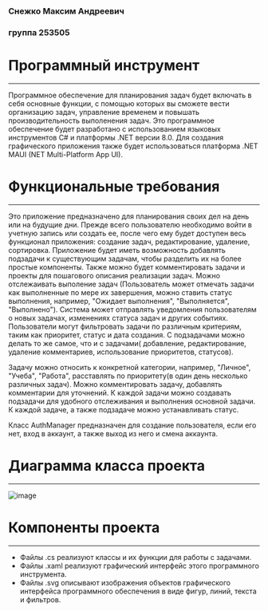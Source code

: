### Снежко Максим Андреевич 

### группа 253505

# Программный инструмент

--------------------------------------------------
Программное обеспечение для планирования задач будет включать в себя основные функции, с помощью которых вы сможете вести организацию задач, управление временем и повышать производительность выполенения задач. Это программное обеспечение будет разработано с использованием языковых инструментов C# и платформы .NET версии 8.0. Для создания графического приложения также будет использоваться платформа .NET MAUI (NET Multi-Platform App UI).

# Функциональные требования

--------------------------------------------------

Это приложение предназначено для планирования своих дел на день или на будущие дни. Прежде всего пользователю необходимо войти в учетную запись или создать ее, после чего ему будет доступен весь функционал приложения: создание задач, редактирование, удаление, сортировка. Приложение будет иметь возможность добавлять подзадачи к существующим задачам, чтобы разделить их на более простые компоненты. Также можно будет комментировать задачи и проекты для пошагового описания реализации задач. Можно отслежаивать выполение задач (Пользователь может отмечать задачи как выполненные по мере их завершения, можно ставить статус выполнения, например, "Ожидает выполнения", "Выполняется", "Выполнено"). Система может отправлять уведомления пользователям о новых задачах, изменениях статуса задач и других событиях. Пользователи могут фильтровать задачи по различным критериям, таким как приоритет, статус и дата создания. C подзадачами можно делать то же самое, что и с задачами( добавление, редактирование, удаление комментариев, использование приоритетов, статусов).

Задачу можно относить к конкретной категории, например, "Личное", "Учеба", "Работа", расставлять по приоритету(в один день несколько различных задач). Можно комментировать задачу, добавлять комментарии для уточнений. К каждой задачи можно создавать подзадачи для удобного отслеживания и выполнения основной задачи. К каждой задаче, а также подзадаче можно устанавливать статус.

Класс AuthManager предназначен для создание пользователя, если его нет, вход в аккаунт, а также выход из него и смена аккаунта.

# Диаграмма класса проекта

--------------------------------------------------


![image](https://github.com/TekkenBro7/OOP_CourseProject/assets/114312277/76302079-8628-4bf8-bb5a-155f9296af3b)




# Компоненты проекта
--------------------------------------------------

- Файлы .cs реализуют классы и их функции для работы с задачами.
- Файлы .xaml реализуют графический интерфейс этого программного инструмента.
- Файлы .svg описывают изображения объектов графического интерфейса программного обеспечения в виде фигур, линий, текста и фильтров.
